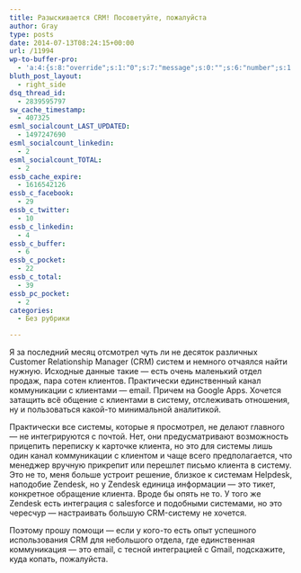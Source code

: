 ```yaml
---
title: Разыскивается CRM! Посоветуйте, пожалуйста
author: Gray
type: posts
date: 2014-07-13T08:24:15+00:00
url: /11994
wp-to-buffer-pro:
  - 'a:4:{s:8:"override";s:1:"0";s:7:"message";s:0:"";s:6:"number";s:1:"1";s:16:"alternateMessage";s:0:"";}'
bluth_post_layout:
  - right_side
dsq_thread_id:
  - 2839595797
sw_cache_timestamp:
  - 407325
esml_socialcount_LAST_UPDATED:
  - 1497247690
esml_socialcount_linkedin:
  - 2
esml_socialcount_TOTAL:
  - 2
essb_cache_expire:
  - 1616542126
essb_c_facebook:
  - 29
essb_c_twitter:
  - 10
essb_c_linkedin:
  - 4
essb_c_buffer:
  - 6
essb_c_pocket:
  - 22
essb_c_total:
  - 39
essb_pc_pocket:
  - 2
categories:
  - Без рубрики

---
```








Я за последний месяц отсмотрел чуть ли не десяток различных Customer Relationship Manager (CRM) систем и немного отчаялся найти нужную. Исходные данные такие — есть очень маленький отдел продаж, пара сотен клиентов. Практически единственный канал коммуникации с клиентами — email. Причем на Google Apps. Хочется затащить всё общение с клиентами в систему, отслеживать отношения, ну и пользоваться какой-то минимальной аналитикой.

Практически все системы, которые я просмотрел, не делают главного — не интегрируются с почтой. Нет, они предусматривают возможность прицепить переписку к карточке клиента, но это для системы лишь один канал коммуникации с клиентом и чаще всего предполагается, что менеджер вручную прикрепит или перешлет письмо клиента в систему. Это не то, меня больше устроит решение, близкое к системам Helpdesk, наподобие Zendesk, но у Zendesk единица информации — это тикет, конкретное обращение клиента. Вроде бы опять не то. У того же Zendesk есть интеграция с salesforce и подобными системами, но это чересчур — настраивать большую CRM-систему не хочется.

Поэтому прошу помощи — если у кого-то есть опыт успешного использования CRM для небольшого отдела, где единственная коммуникация — это email, с тесной интеграцией с Gmail, подскажите, куда копать, пожалуйста.